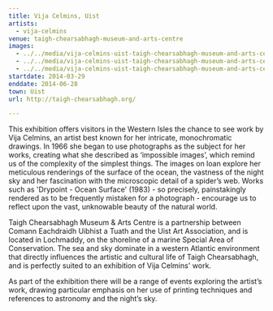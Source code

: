 ```yaml
---
title: Vija Celmins, Uist
artists:
  - vija-celmins
venue: taigh-chearsabhagh-museum-and-arts-centre
images:
  - ../../media/vija-celmins-uist-taigh-chearsabhagh-museum-and-arts-centre-2014-03-29-0.webp
  - ../../media/vija-celmins-uist-taigh-chearsabhagh-museum-and-arts-centre-2014-03-29-1.webp
  - ../../media/vija-celmins-uist-taigh-chearsabhagh-museum-and-arts-centre-2014-03-29-2.webp
startdate: 2014-03-29
enddate: 2014-06-28
town: Uist
url: http://taigh-chearsabhagh.org/

---
```


This exhibition offers visitors in the Western Isles the chance to see work by Vija Celmins, an artist best known for her intricate, monochromatic drawings. In 1966 she began to use photographs as the subject for her works, creating what she described as ‘impossible images’, which remind us of the complexity of the simplest things. The images on loan explore her meticulous renderings of the surface of the ocean, the vastness of the night sky and her fascination with the microscopic detail of a spider’s web. Works such as 'Drypoint - Ocean Surface' (1983) - so precisely, painstakingly rendered as to be frequently mistaken for a photograph - encourage us to reflect upon the vast, unknowable beauty of the natural world.

Taigh Chearsabhagh Museum & Arts Centre is a partnership between Comann Eachdraidh Uibhist a Tuath and the Uist Art Association, and is located in Lochmaddy, on the shoreline of a marine Special Area of Conservation. The sea and sky dominate in a western Atlantic environment that directly influences the artistic and cultural life of Taigh Chearsabhagh, and is perfectly suited to an exhibition of Vija Celmins' work.

As part of the exhibition there will be a range of events exploring the artist’s work, drawing particular emphasis on her use of printing techniques and references to astronomy and the night’s sky.
